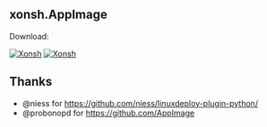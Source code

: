 ## xonsh.AppImage
Download: 

[![Xonsh](https://img.shields.io/badge/xonsh.AppImage_release-x86_64-blue.svg)](https://github.com/xxh/linuxdeploy-plugin-python/releases/download/continuous/xonsh-release-x86_64.AppImage)
[![Xonsh](https://img.shields.io/badge/xonsh.AppImage_master-x86_64-blue.svg)](https://github.com/xxh/linuxdeploy-plugin-python/releases/download/continuous/xonsh-master-x86_64.AppImage)

## Thanks
* @niess for https://github.com/niess/linuxdeploy-plugin-python/
* @probonopd for https://github.com/AppImage
